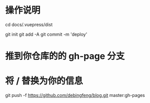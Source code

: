 # 操作说明

cd docs/.vuepress/dist

git init
git add -A
git commit -m 'deploy'

# 推到你仓库的的 gh-page 分支

# 将 <USERNAME>/<REPO> 替换为你的信息

git push -f https://github.com/debingfeng/blog.git master:gh-pages